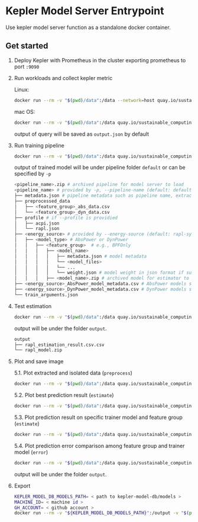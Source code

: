 # Kepler Model Server Entrypoint

Use kepler model server function as a standalone docker container.

## Get started

1. Deploy Kepler with Prometheus in the cluster exporting prometheus to port `:9090`

2. Run workloads and collect kepler metric

    Linux:

    ```bash
    docker run --rm -v "$(pwd)/data":/data --network=host quay.io/sustainable_computing_io/kepler_model_server:v0.7.11 query
    ```

    mac OS:

    ```bash
    docker run --rm -v "$(pwd)/data":/data quay.io/sustainable_computing_io/kepler_model_server:v0.7.11 query -s http://host.docker.internal:9090
    ```

    output of query will be saved as `output.json` by default

3. Run training pipeline

    ```bash
    docker run --rm -v "$(pwd)/data":/data quay.io/sustainable_computing_io/kepler_model_server:v0.7.11 train -i output_kepler_query
    ```

    output of trained model will be under pipeline folder `default` or can be specified by `-p`

    ```bash
    <pipeline_name>.zip # archived pipeline for model server to load
    <pipeline_name> # provided by -p, --pipeline-name (default: default)
    ├── metadata.json # pipeline metadata such as pipeline name, extractor, isolator, trainer list
    ├── preprocessed_data 
    │   ├── <feature_group>_abs_data.csv
    │   └── <feature_group>_dyn_data.csv
    ├── profile # if --profile is providied
    │   ├── acpi.json
    │   └── rapl.json
    ├── <energy_source> # provided by --energy-source (default: rapl-sysfs)
    │   ├── <model_type> # AbsPower or DynPower
    │   │   ├── <feature_group>  # e.g., BPFOnly
    │   │   │   ├── <model_name>
    │   │   │   │   ├── metadata.json # model metadata
    │   │   │   │   └── <model_files> 
    │   │   │   │   └── ...
    │   │   │   │   └── weight.json # model weight in json format if support for kepler to load
    │   │   │   ├── <model_name>.zip # archived model for estimator to load
    ├── <energy_source>_AbsPower_model_metadata.csv # AbsPower models summary
    ├── <energy_source>_DynPower_model_metadata.csv # DynPower models summary
    └── train_arguments.json
    ```

4. Test estimation

    ```bash
    docker run --rm -v "$(pwd)/data":/data quay.io/sustainable_computing_io/kepler_model_server:v0.7.11 estimate -i output_kepler_query
    ```

    output will be under the folder `output`.

    ```bash
    output
    ├── rapl_estimation_result.csv.csv
    └── rapl_model.zip
    ```

5. Plot and save image

   5.1. Plot extracted and isolated data (`preprocess`)

      ```bash
      docker run --rm -v "$(pwd)/data":/data quay.io/sustainable_computing_io/kepler_model_server:v0.7.11 plot --target-data preprocess
      ```

   5.2. Plot best prediction result (`estimate`)

      ```bash
      docker run --rm -v "$(pwd)/data":/data quay.io/sustainable_computing_io/kepler_model_server:v0.7.11 plot --target-data estimate -i output_kepler_query
      ```

   5.3. Plot prediction result on specific trainer model and feature group (`estimate`)

      ```bash
      docker run --rm -v "$(pwd)/data":/data quay.io/sustainable_computing_io/kepler_model_server:v0.7.11 plot --target-data estimate -i output_kepler_query --model-name GradientBoostingRegressorTrainer_0 --feature-group BPFOnly
      ```

   5.4. Plot prediction error comparison among feature group and trainer model (`error`)

    ```bash
    docker run --rm -v "$(pwd)/data":/data quay.io/sustainable_computing_io/kepler_model_server:v0.7.11 plot --target-data error -i output_kepler_query
    ```

    output will be under the folder `output`.

6. Export

    ```bash
    KEPLER_MODEL_DB_MODELS_PATH= < path to kepler-model-db/models >
    MACHINE_ID= < machine id >
    GH_ACCOUNT= < github account >
    docker run --rm -v "${KEPLER_MODEL_DB_MODELS_PATH}":/output -v "$(pwd)/data":/data quay.io/sustainable_computing_io/kepler_model_server:v0.7.11 export $MACHINE_ID /output $GH_ACCOUNT
    ```
